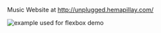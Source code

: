 Music Website at http://unplugged.hemapillay.com/


![example used for flexbox demo](https://github.com/rain15/unplugged/tree/master/img/homepage-layout.png)
